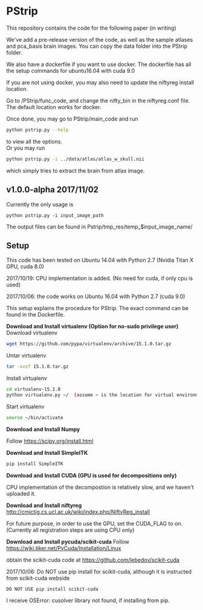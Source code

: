 # PStrip
This repository contains the code for the following paper (in writing)

We've add a pre-release version of the code, as well as the sample atlases and pca_basis brain images. You can copy the data folder into the PStrip folder.

We also have a dockerfile if you want to use docker. The dockerfile has all the setup commands for ubuntu16.04 with cuda 9.0

If you are not using docker, you may also need to update the niftyreg install location.   

Go to /PStrip/func_code, and change the nifty_bin in the niftyreg.conf file. The default location works for docker.  
  
Once done, you may go to PStrip/main_code and run 
```bash
python pstrip.py --help
```  
to view all the options.    
Or you may run   
```bash
python pstrip.py -i ../data/atlas/atlas_w_skull.nii  
```
which simply tries to extract the brain from atlas image.  


## v1.0.0-alpha 2017/11/02  
Currently the only usage is 
```
python pstrip.py -i input_image_path
```
The output files can be found in Pstrip/tmp_res/temp_$input_image_name/

## Setup
This code has been tested on Ubuntu 14.04 with Python 2.7 (Nvidia Titan X GPU, cuda 8.0)

2017/10/19: CPU implementation is added. (No need for cuda, if only cpu is used)

2017/10/06: the code works on Ubuntu 16.04 with Python 2.7 (cuda 9.0)

This setup explains the procedure for PStrip. The exact command can be found in the Dockerfile.   

**Download and Install virtualenv (Option for no-sudo privilege user)**
Download virtualenv
```bash
wget https://github.com/pypa/virtualenv/archive/15.1.0.tar.gz
```
Untar virtualenv
```bash
tar -xvzf 15.1.0.tar.gz
```
Install virtualenv
```bash
cd virtualenv-15.1.0
python virtualenv.py ~/  (assume ~ is the location for virtual environment)
```
Start virtualenv
```bash
source ~/bin/activate
```
**Download and Install Numpy**

Follow https://scipy.org/install.html

**Download and Install SimpleITK**
```bash
pip install SimpleITK
```
**Download and Install CUDA (GPU is used for decompositions only)**

CPU implementation of the decompostion is relatively slow, and we haven't uploaded it.

**Download and Install niftyreg**
http://cmictig.cs.ucl.ac.uk/wiki/index.php/NiftyReg_install

For future purpose, in order to use the GPU, set the CUDA_FLAG to on. (Currently all registration steps are using CPU only)

**Download and Install pycuda/scikit-cuda**
Follow https://wiki.tiker.net/PyCuda/Installation/Linux

obtain the scikit-cuda code at https://github.com/lebedov/scikit-cuda

2017/10/06: Do NOT use pip install for scikit-cuda, although it is instructed from scikit-cuda webside
```bash
DO NOT USE pip install scikit-cuda
```
I receive OSError: cusolver library not found, if installing from pip.
